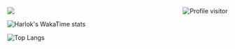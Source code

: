 <a href="https://komarev.com/ghpvc/?username=alsiam">
  <img align="right" src="https://komarev.com/ghpvc/?username=Flovet-stack&label=Visitors&color=0e75b6&style=flat" alt="Profile visitor" />
</a>
<img src="https://visitor-badge.laobi.icu/badge?page_id=Flovet-stack.Flovet-stack" />

![Harlok's WakaTime stats](https://github-readme-stats.vercel.app/api/wakatime?username=flovet_stack\&layout=compact&theme=github_dark_dimmed)


![Top Langs](https://github-readme-stats.vercel.app/api/top-langs/?username=Flovet-stack\&layout=compact&theme=github_dark_dimmed)

<!--
**Flovet-stack/Flovet-stack** is a ✨ _special_ ✨ repository because its `README.md` (this file) appears on your GitHub profile.

Here are some ideas to get you started:

- 🔭 I’m currently working on ...
- 🌱 I’m currently learning ...
- 👯 I’m looking to collaborate on ...
- 🤔 I’m looking for help with ...
- 💬 Ask me about ...
- 📫 How to reach me: ...
- 😄 Pronouns: ...
- ⚡ Fun fact: ...
-->
